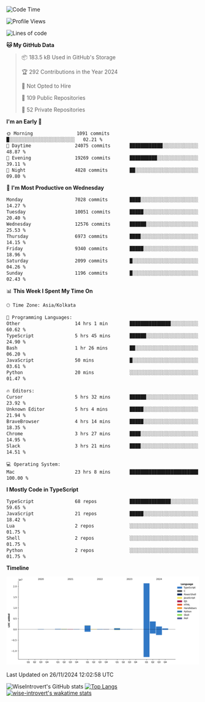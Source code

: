 <!--START_SECTION:waka-->
![Code Time](http://img.shields.io/badge/Code%20Time-1%2C890%20hrs%209%20mins-blue)

![Profile Views](http://img.shields.io/badge/Profile%20Views-1-blue)

![Lines of code](https://img.shields.io/badge/From%20Hello%20World%20I%27ve%20Written-29.7%20million%20lines%20of%20code-blue)

**🐱 My GitHub Data** 

> 📦 183.5 kB Used in GitHub's Storage 
 > 
> 🏆 292 Contributions in the Year 2024
 > 
> 🚫 Not Opted to Hire
 > 
> 📜 109 Public Repositories 
 > 
> 🔑 52 Private Repositories 
 > 
**I'm an Early 🐤** 

```text
🌞 Morning                1091 commits        █░░░░░░░░░░░░░░░░░░░░░░░░   02.21 % 
🌆 Daytime                24075 commits       ████████████░░░░░░░░░░░░░   48.87 % 
🌃 Evening                19269 commits       ██████████░░░░░░░░░░░░░░░   39.11 % 
🌙 Night                  4828 commits        ██░░░░░░░░░░░░░░░░░░░░░░░   09.80 % 
```
📅 **I'm Most Productive on Wednesday** 

```text
Monday                   7028 commits        ████░░░░░░░░░░░░░░░░░░░░░   14.27 % 
Tuesday                  10051 commits       █████░░░░░░░░░░░░░░░░░░░░   20.40 % 
Wednesday                12576 commits       ██████░░░░░░░░░░░░░░░░░░░   25.53 % 
Thursday                 6973 commits        ████░░░░░░░░░░░░░░░░░░░░░   14.15 % 
Friday                   9340 commits        █████░░░░░░░░░░░░░░░░░░░░   18.96 % 
Saturday                 2099 commits        █░░░░░░░░░░░░░░░░░░░░░░░░   04.26 % 
Sunday                   1196 commits        █░░░░░░░░░░░░░░░░░░░░░░░░   02.43 % 
```


📊 **This Week I Spent My Time On** 

```text
🕑︎ Time Zone: Asia/Kolkata

💬 Programming Languages: 
Other                    14 hrs 1 min        ███████████████░░░░░░░░░░   60.62 % 
TypeScript               5 hrs 45 mins       ██████░░░░░░░░░░░░░░░░░░░   24.90 % 
Bash                     1 hr 26 mins        ██░░░░░░░░░░░░░░░░░░░░░░░   06.20 % 
JavaScript               50 mins             █░░░░░░░░░░░░░░░░░░░░░░░░   03.61 % 
Python                   20 mins             ░░░░░░░░░░░░░░░░░░░░░░░░░   01.47 % 

🔥 Editors: 
Cursor                   5 hrs 32 mins       ██████░░░░░░░░░░░░░░░░░░░   23.92 % 
Unknown Editor           5 hrs 4 mins        █████░░░░░░░░░░░░░░░░░░░░   21.94 % 
BraveBrowser             4 hrs 14 mins       █████░░░░░░░░░░░░░░░░░░░░   18.35 % 
Chrome                   3 hrs 27 mins       ████░░░░░░░░░░░░░░░░░░░░░   14.95 % 
Slack                    3 hrs 21 mins       ████░░░░░░░░░░░░░░░░░░░░░   14.51 % 

💻 Operating System: 
Mac                      23 hrs 8 mins       █████████████████████████   100.00 % 
```

**I Mostly Code in TypeScript** 

```text
TypeScript               68 repos            ███████████████░░░░░░░░░░   59.65 % 
JavaScript               21 repos            █████░░░░░░░░░░░░░░░░░░░░   18.42 % 
Lua                      2 repos             ░░░░░░░░░░░░░░░░░░░░░░░░░   01.75 % 
Shell                    2 repos             ░░░░░░░░░░░░░░░░░░░░░░░░░   01.75 % 
Python                   2 repos             ░░░░░░░░░░░░░░░░░░░░░░░░░   01.75 % 
```



**Timeline**

![Lines of Code chart](https://raw.githubusercontent.com/wise-introvert/wise-introvert/master/assets/bar_graph.png)


 Last Updated on 26/11/2024 12:02:58 UTC
<!--END_SECTION:waka-->

![WiseIntrovert's GitHub stats](https://github-readme-stats.vercel.app/api?username=wise-introvert&count_private=true&show_icons=true)
[![Top Langs](https://github-readme-stats.vercel.app/api/top-langs/?username=wise-introvert&langs_count=10)](https://github.com/anuraghazra/github-readme-stats)
[![wise-introvert's wakatime stats](https://github-readme-stats.vercel.app/api/wakatime?username=wiseintrovert)](https://github.com/anuraghazra/github-readme-stats)
